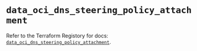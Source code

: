 # `data_oci_dns_steering_policy_attachment`

Refer to the Terraform Registory for docs: [`data_oci_dns_steering_policy_attachment`](https://registry.terraform.io/providers/oracle/oci/6.18.0/docs/data-sources/dns_steering_policy_attachment).
